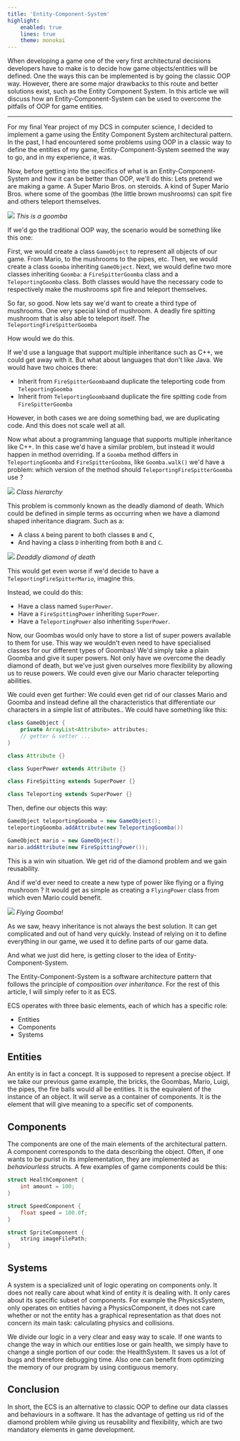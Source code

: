 ```yaml
---
title: 'Entity-Component-System'
highlight:
    enabled: true
    lines: true
    theme: monokai
---
```


When developing a game one of the very first architectural decisions developers have to make is to decide 
how game objects/entities will be defined. One the ways this can be implemented is by going the classic OOP way.
However, there are some major drawbacks to this route and better solutions exist, such as the Entity Component System. In this article we will discuss how an Entity-Component-System can be used to overcome the pitfalls of OOP for game entities.

---

For my final Year project of my DCS in computer science, I decided to implement a game using the Entity Component System architectural pattern. In the past, I had encountered some problems using OOP in a classic way to define the entities of my game, Entity-Component-System seemed the way to go, and in my experience, it was.


Now, before getting into the specifics of what is an Entity-Component-System and how it can be better than OOP, we'll do this:
Lets pretend we are making a game. A Super Mario Bros. on steroids. A kind of Super Mario Bros. where some of the goombas (the little brown mushrooms) can spit fire and others teleport themselves.

![](https://upload.wikimedia.org/wikipedia/en/c/ce/Goomba.PNG)
*This is a goomba*

If we'd go the traditional OOP way, the scenario would be something like this one:

First, we would create a class `GameObject` to represent all objects of our game. From Mario, to the mushrooms
to the pipes, etc.
Then, we would create a class `Goomba` inheriting `GameObject`. 
Next, we would define two more classes inheriting `Goomba`: a `FireSpitterGoomba` class and a `TeleportingGoomba` class.
Both classes would have the necessary code to respectively make the mushrooms spit fire and teleport themselves.

So far, so good. Now lets say we'd want to create a third type of mushrooms. One very special kind of mushroom.
A deadly fire spitting mushroom that is also able to teleport itself. The `TeleportingFireSpitterGoomba`

How would we do this.


If we'd use a language that support multiple inheritance such as C++, we could get away with it.
But what about languages that don't like Java. We would have two choices there:
- Inherit from `FireSpitterGoomba`and duplicate the teleporting code from `TeleportingGoomba`
- Inherit from `TeleportingGoomba`and duplicate the fire spitting code from `FireSpitterGoomba`

However, in both cases we are doing something bad, we are duplicating code. And this does not scale well at all.

Now what about a programming language that supports multiple inheritance like C++. In this case we'd have a similar problem, but instead it would happen in method overriding. If a ```Goomba``` method differs in `TeleportingGoomba` and `FireSpitterGoobma`, like `Goomba.walk()` we'd have a problem: which version of the method should `TeleportingFireSpitterGoomba` use ?


![](diamond_mario.png)
*Class hierarchy*


This problem is commonly known as the deadly diamond of death. Which could be defined in simple terms as occurring when we have a diamond shaped inheritance diagram.
Such as a:
- A class `A` being parent to both classes `B` and `C`, 
- And having a class `D` inheriting from both `B` and  `C`.


![](diamond.png)
*Deaddly diamond of death*


This would get even worse if we'd decide to have a `TeleportingFireSpitterMario`, imagine this.

Instead, we could do this:

- Have a class named `SuperPower`.
- Have a `FireSpittingPower` inheriting `SuperPower`.
- Have a `TeleportingPower` also inheriting `SuperPower`.

Now, our Goombas would only have to store a list of super powers available to them for use.
This way we wouldn't even need to have specialised classes for our different types of Goombas!
We'd simply take a plain Goomba and give it super powers. Not only have we overcome the deadly diamond of death, but we've just given ourselves more flexibility by allowing us to reuse powers.
We could even give our Mario character teleporting abilities.

We could even get further: We could even get rid of our classes Mario and Goomba and instead define all the characteristics that differentiate our characters in a simple list of attributes..
We could have something like this:

```java
class GameObject {
    private ArrayList<Attribute> attributes;
    // getter & setter ...
}

class Attribute {}

class SuperPower extends Attribute {}

class FireSpitting extends SuperPower {}

class Teleporting extends SuperPower {}

```

Then, define our objects this way:

```java
GameObject teleportingGoomba = new GameObject();
teleportingGoomba.addAttribute(new TeleportingGoomba())

GameObject mario = new GameObject();
mario.addAttribute(new FireSpittingPower());
```

This is a win win situation. We get rid of the diamond problem and we gain reusability.

And if we'd ever need to create a new type of power like flying or a flying mushroom ? It would get as simple as creating a `FlyingPower` class from which even Mario could benefit.

![](flying_goomba.png)
*Flying Goomba!*

As we saw, heavy inheritance is not always the best solution.
It can get complicated and out of hand very quickly. Instead of relying on it to define everything 
in our game, we used it to define parts of our game data.

And what we just did here, is getting closer to the idea of Entity-Component-System.

The Entity-Component-System is a software architecture pattern that follows the principle of *composition over inheritance*. For the rest of this article, I will simply refer to it as ECS.


ECS operates with three basic elements, each of which has a specific role: 

- Entities 
- Components 
- Systems


## Entities
An entity is in fact a concept. It is supposed to represent a precise object. If we take our previous game example, the bricks, the Goombas, Mario, Luigi, the pipes, the fire balls would all be entities. It is the equivalent of the instance of an object. It will serve as a container of components. It is the element that will give meaning to a specific set of components.

## Components
The components are one of the main elements of the architectural pattern. A component corresponds to the data describing the object. Often, if one wants to be purist in its implementation, they are implemented as *behaviourless* structs. A few examples of game components could be this:

```cpp
struct HealthComponent {
    int amount = 100;
}

struct SpeedComponent {
    float speed = 100.0f;
}

struct SpriteComponent {
    string imageFilePath;
}

```

## Systems
A system is a specialized unit of logic operating on components only. It does not really care about what kind of entity it is dealing with. It only cares about its specific subset of components. For example the PhysicsSystem, only operates on entities having a PhysicsComponent, it does not care whether or not the entity has a graphical representation as that does not concern its main task: calculating physics and collisions.

We divide our logic in a very clear and easy way to scale. If one wants to change the way in which our entities lose or gain health, we simply have to change a single portion of our code: the HealthSystem. It saves us a lot of bugs and therefore debugging time. Also one can benefit from optimizing the memory of our program by using contiguous memory.

## Conclusion
In short, the ECS is an alternative to classic OOP to define our data classes and behaviours in a software. It has the advantage of getting us rid of the diamond problem while giving us reusability and flexibility, which are two mandatory elements in game development.